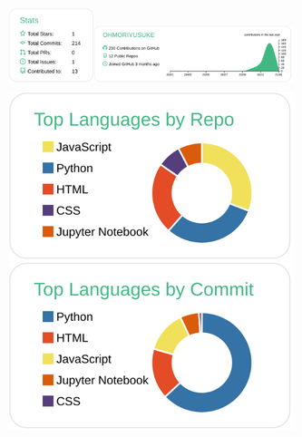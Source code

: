 <img src="https://raw.githubusercontent.com/OHMORIYUSUKE/OHMORIYUSUKE/main/profile-summary-card-output/vue/3-stats.svg" width="30%"><img src="https://raw.githubusercontent.com/OHMORIYUSUKE/OHMORIYUSUKE/main/profile-summary-card-output/vue/0-profile-details.svg" width="70%">

[![](https://raw.githubusercontent.com/OHMORIYUSUKE/OHMORIYUSUKE/main/profile-summary-card-output/vue/1-repos-per-language.svg)](https://github.com/vn7n24fzkq/github-profile-summary-cards)[![](https://raw.githubusercontent.com/OHMORIYUSUKE/OHMORIYUSUKE/main/profile-summary-card-output/vue/2-most-commit-language.svg)](https://github.com/vn7n24fzkq/github-profile-summary-cards)
